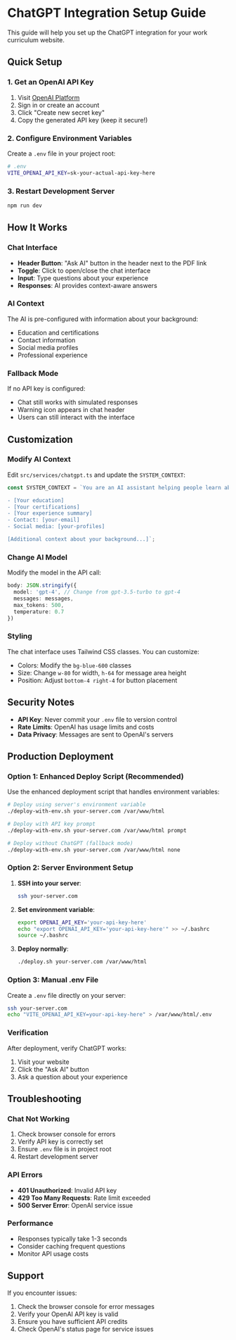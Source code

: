 # ChatGPT Integration Setup Guide

This guide will help you set up the ChatGPT integration for your work curriculum website.

## Quick Setup

### 1. Get an OpenAI API Key

1. Visit [OpenAI Platform](https://platform.openai.com/api-keys)
2. Sign in or create an account
3. Click "Create new secret key"
4. Copy the generated API key (keep it secure!)

### 2. Configure Environment Variables

Create a `.env` file in your project root:

```bash
# .env
VITE_OPENAI_API_KEY=sk-your-actual-api-key-here
```

### 3. Restart Development Server

```bash
npm run dev
```

## How It Works

### Chat Interface
- **Header Button**: "Ask AI" button in the header next to the PDF link
- **Toggle**: Click to open/close the chat interface
- **Input**: Type questions about your experience
- **Responses**: AI provides context-aware answers

### AI Context
The AI is pre-configured with information about your background:
- Education and certifications
- Contact information
- Social media profiles
- Professional experience

### Fallback Mode
If no API key is configured:
- Chat still works with simulated responses
- Warning icon appears in chat header
- Users can still interact with the interface

## Customization

### Modify AI Context
Edit `src/services/chatgpt.ts` and update the `SYSTEM_CONTEXT`:

```typescript
const SYSTEM_CONTEXT = `You are an AI assistant helping people learn about [Your Name], a [Your Title] with the following background:

- [Your education]
- [Your certifications]
- [Your experience summary]
- Contact: [your-email]
- Social media: [your-profiles]

[Additional context about your background...]`;
```

### Change AI Model
Modify the model in the API call:

```typescript
body: JSON.stringify({
  model: 'gpt-4', // Change from gpt-3.5-turbo to gpt-4
  messages: messages,
  max_tokens: 500,
  temperature: 0.7
})
```

### Styling
The chat interface uses Tailwind CSS classes. You can customize:
- Colors: Modify the `bg-blue-600` classes
- Size: Change `w-80` for width, `h-64` for message area height
- Position: Adjust `bottom-4 right-4` for button placement

## Security Notes

- **API Key**: Never commit your `.env` file to version control
- **Rate Limits**: OpenAI has usage limits and costs
- **Data Privacy**: Messages are sent to OpenAI's servers

## Production Deployment

### Option 1: Enhanced Deploy Script (Recommended)

Use the enhanced deployment script that handles environment variables:

```bash
# Deploy using server's environment variable
./deploy-with-env.sh your-server.com /var/www/html

# Deploy with API key prompt
./deploy-with-env.sh your-server.com /var/www/html prompt

# Deploy without ChatGPT (fallback mode)
./deploy-with-env.sh your-server.com /var/www/html none
```

### Option 2: Server Environment Setup

1. **SSH into your server**:
   ```bash
   ssh your-server.com
   ```

2. **Set environment variable**:
   ```bash
   export OPENAI_API_KEY='your-api-key-here'
   echo "export OPENAI_API_KEY='your-api-key-here'" >> ~/.bashrc
   source ~/.bashrc
   ```

3. **Deploy normally**:
   ```bash
   ./deploy.sh your-server.com /var/www/html
   ```

### Option 3: Manual .env File

Create a `.env` file directly on your server:

```bash
ssh your-server.com
echo "VITE_OPENAI_API_KEY=your-api-key-here" > /var/www/html/.env
```

### Verification

After deployment, verify ChatGPT works:
1. Visit your website
2. Click the "Ask AI" button
3. Ask a question about your experience

## Troubleshooting

### Chat Not Working
1. Check browser console for errors
2. Verify API key is correctly set
3. Ensure `.env` file is in project root
4. Restart development server

### API Errors
- **401 Unauthorized**: Invalid API key
- **429 Too Many Requests**: Rate limit exceeded
- **500 Server Error**: OpenAI service issue

### Performance
- Responses typically take 1-3 seconds
- Consider caching frequent questions
- Monitor API usage costs

## Support

If you encounter issues:
1. Check the browser console for error messages
2. Verify your OpenAI API key is valid
3. Ensure you have sufficient API credits
4. Check OpenAI's status page for service issues
